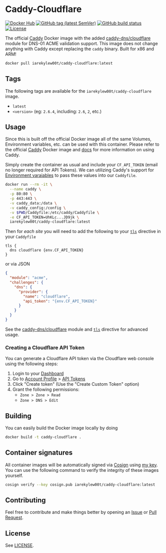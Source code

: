 # Caddy-Cloudflare

[![Docker Hub](https://img.shields.io/badge/Docker%20Hub-iarekylew00t%2Fcaddy--cloudflare-blue?style=flat)](https://hub.docker.com/r/iarekylew00t/caddy-cloudflare)
[![GitHub tag (latest SemVer)](https://img.shields.io/github/v/tag/IAreKyleW00t/docker-caddy-cloudflare?label=version)](https://github.com/IAreKyleW00t/docker-caddy-cloudflare/tags)
[![GitHub build status](https://img.shields.io/github/actions/workflow/status/IAreKyleW00t/docker-caddy-cloudflare/docker.yml?style=flat)](https://github.com/IAreKyleW00t/docker-caddy-cloudflare/actions/workflows/docker.yml)
[![License](https://img.shields.io/github/license/IAreKyleW00t/docker-caddy-cloudflare)](https://github.com/IAreKyleW00t/docker-caddy-cloudflare/blob/main/LICENSE)

The official [Caddy](https://hub.docker.com/_/caddy) Docker image with the added [caddy-dns/cloudflare](https://github.com/caddy-dns/cloudflare) module for DNS-01 ACME validation support. This image does not change anything with Caddy except replacing the `caddy` binary. Built for x86 and ARM!

```sh
docker pull iarekylew00t/caddy-cloudflare:latest
```

## Tags

The following tags are available for the `iarekylew00t/caddy-cloudflare` image.

- `latest`
- `<version>` (eg: `2.6.4`, including: `2.6`, `2`, etc.)

## Usage

Since this is built off the official Docker image all of the same Volumes, Environment variables, etc. can be used with this container. Please refer to the official [Caddy](https://hub.docker.com/_/caddy) Docker image and [docs](https://caddyserver.com/docs/) for more information on using Caddy.

Simply create the container as usual and include your `CF_API_TOKEN` (email no longer required for API Tokens). We can utilizing Caddy's support for [Environment varaiables](https://caddyserver.com/docs/caddyfile/concepts#environment-variables) to pass these values into our `Caddyfile`.

```sh
docker run --rm -it \
  --name caddy \
  -p 80:80 \
  -p 443:443 \
  -v caddy_data:/data \
  -v caddy_config:/config \
  -v $PWD/Caddyfile:/etc/caddy/Caddyfile \
  -e CF_API_TOKEN=UhKLc...JD9jk \
  iarekylew00t/caddy-cloudflare:latest
```

Then for _each site_ you will need to add the following to your [`tls`](https://caddyserver.com/docs/caddyfile/directives/tls#tls) directive in your `Caddyfile`

```Caddyfile
tls {
  dns cloudflare {env.CF_API_TOKEN}
}
```

or via JSON

```json
{
  "module": "acme",
  "challenges": {
    "dns": {
      "provider": {
        "name": "cloudflare",
        "api_token": "{env.CF_API_TOKEN}"
      }
    }
  }
}
```

See the [caddy-dns/cloudflare](https://github.com/caddy-dns/cloudflare) module and [`tls`](https://caddyserver.com/docs/caddyfile/directives/tls#tls) directive for advanced usage.

### Creating a Cloudflare API Token

You can generate a Cloudflare API token via the Cloudflare web console using the following steps:

1. Login to your [Dashboard](https://dash.cloudflare.com/)
2. Go to [Account Profile](https://dash.cloudflare.com/profile) > [API Tokens](https://dash.cloudflare.com/profile/api-tokens)
3. Click "Create token" (Use the "Create Custom Token" option)
4. Grant the following permissions:
   - `Zone > Zone > Read`
   - `Zone > DNS > Edit`

## Building

You can easily build the Docker image locally by doing

```sh
docker build -t caddy-cloudflare .
```

## Container signatures

All container images will be automatically signed via [Cosign](https://docs.sigstore.dev/cosign/overview/) using [my key](https://github.com/IAreKyleW00t/IAreKyleW00t/blob/main/cosign.pub). You can use the following command to verify the integrity of these images yourself.

```sh
cosign verify --key cosign.pub iarekylew00t/caddy-cloudflare:latest
```

## Contributing

Feel free to contribute and make things better by opening an [Issue](https://github.com/IAreKyleW00t/docker-caddy-cloudflare/issues) or [Pull Request](https://github.com/IAreKyleW00t/docker-caddy-cloudflare/pulls).

## License

See [LICENSE](https://github.com/IAreKyleW00t/docker-caddy-cloudflare/blob/main/LICENSE).
